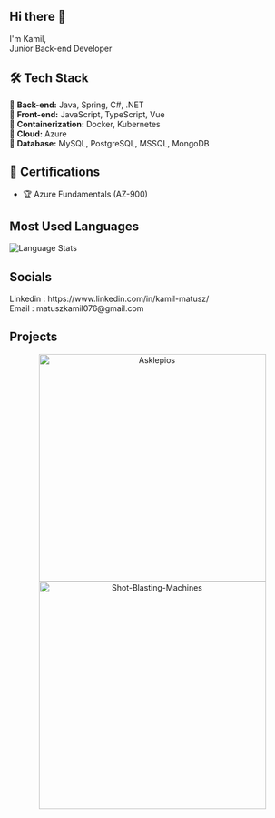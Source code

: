 ## Hi there 👋
I'm Kamil,  
Junior Back-end Developer

## 🛠️ Tech Stack
🔹 **Back-end:** Java, Spring, C#, .NET    
🔹 **Front-end:** JavaScript, TypeScript, Vue    
🔹 **Containerization:** Docker, Kubernetes      
🔹 **Cloud:** Azure   
🔹 **Database:** MySQL, PostgreSQL, MSSQL, MongoDB 

## 📜 Certifications  
- 🏆 Azure Fundamentals (AZ-900)

## Most Used Languages
![Language Stats](https://github-readme-stats.vercel.app/api/top-langs/?username=Kamil-Matusz&layout=compact&langs_count=8&theme=tokyonight)

## Socials
<div>
 Linkedin : https://www.linkedin.com/in/kamil-matusz/ <br/>
</div>
<div>
 Email : matuszkamil076@gmail.com <br/>
</div>

## Projects
<div align="center">
  <a href="https://github.com/Kamil-Matusz/Asklepios">
    <img alt="Asklepios" src="https://github-readme-stats.vercel.app/api/pin/?username=Kamil-Matusz&repo=Asklepios&theme=transparent" style="width: 400px;"/>
  </a>
  <a href="https://github.com/Kamil-Matusz/Shot-Blasting-Machines">
    <img alt="Shot-Blasting-Machines" src="https://github-readme-stats.vercel.app/api/pin/?username=Kamil-Matusz&repo=Shot-Blasting-Machines&theme=transparent" style="width: 400px;"/>
  </a>
</div>
 
<!--
**Kamil-Matusz/Kamil-Matusz** is a ✨ _special_ ✨ repository because its `README.md` (this file) appears on your GitHub profile.

Here are some ideas to get you started:

- 🔭 I’m currently working on ...
- 🌱 I’m currently learning ...
- 👯 I’m looking to collaborate on ...
- 🤔 I’m looking for help with ...
- 💬 Ask me about ...
- 📫 How to reach me: ...
- 😄 Pronouns: ...
- ⚡ Fun fact: ...
-->
